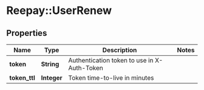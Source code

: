 # Reepay::UserRenew

## Properties
Name | Type | Description | Notes
------------ | ------------- | ------------- | -------------
**token** | **String** | Authentication token to use in X-Auth-Token | 
**token_ttl** | **Integer** | Token time-to-live in minutes | 


